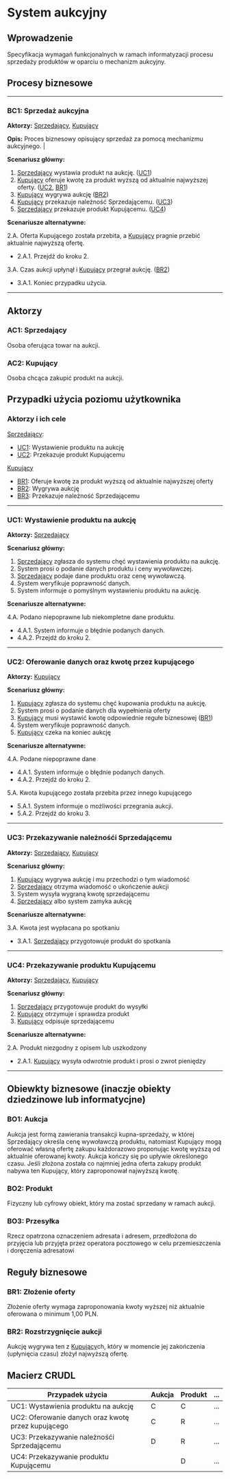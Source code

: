 # System aukcyjny

## Wprowadzenie

Specyfikacja wymagań funkcjonalnych w ramach informatyzacji procesu sprzedaży produktów w oparciu o mechanizm aukcyjny. 

## Procesy biznesowe

---
<a id="bc1"></a>
### BC1: Sprzedaż aukcyjna 

**Aktorzy:** [Sprzedający](#ac1), [Kupujący](#ac2)

**Opis:** Proces biznesowy opisujący sprzedaż za pomocą mechanizmu aukcyjnego. |

**Scenariusz główny:**
1. [Sprzedający](#ac1) wystawia produkt na aukcję. ([UC1](#uc1))
2. [Kupujący](#ac2) oferuje kwotę za produkt wyższą od aktualnie najwyższej oferty.  ([UC2](#uc2), [BR1](#br1))
3. [Kupujący](#ac2) wygrywa aukcję ([BR2](#br2))
4. [Kupujący](#ac2) przekazuje należność Sprzedającemu. ([UC3](#uc3))
5. [Sprzedający](#ac1) przekazuje produkt Kupującemu. ([UC4](#uc4))

**Scenariusze alternatywne:** 

2.A. Oferta Kupującego została przebita, a [Kupujący](#ac2) pragnie przebić aktualnie najwyższą ofertę.
* 2.A.1. Przejdź do kroku 2.

3.A. Czas aukcji upłynął i [Kupujący](#ac2) przegrał aukcję. ([BR2](#br2))
* 3.A.1. Koniec przypadku użycia.

---

## Aktorzy

<a id="ac1"></a>
### AC1: Sprzedający

Osoba oferująca towar na aukcji.

<a id="ac2"></a>
### AC2: Kupujący

Osoba chcąca zakupić produkt na aukcji.


## Przypadki użycia poziomu użytkownika

### Aktorzy i ich cele

[Sprzedający](#ac1):
* [UC1](#uc1): Wystawienie produktu na aukcję
* [UC2](#uc2): Przekazuje produkt Kupującemu

[Kupujący](#ac2)
* [BR1](#br1): Oferuje kwotę za produkt wyższą od aktualnie najwyższej oferty
* [BR2](#br2): Wygrywa aukcję
* [BR3](#br3): Przekazuje należność Sprzedającemu

---
<a id="uc1"></a>
### UC1: Wystawienie produktu na aukcję

**Aktorzy:** [Sprzedający](#ac1)

**Scenariusz główny:**
1. [Sprzedający](#ac1) zgłasza do systemu chęć wystawienia produktu na aukcję.
2. System prosi o podanie danych produktu i ceny wywoławczej.
3. [Sprzedający](#ac1) podaje dane produktu oraz cenę wywoławczą.
4. System weryfikuje poprawność danych.
5. System informuje o pomyślnym wystawieniu produktu na aukcję.

**Scenariusze alternatywne:** 

4.A. Podano niepoprawne lub niekompletne dane produktu.
* 4.A.1. System informuje o błędnie podanych danych.
* 4.A.2. Przejdź do kroku 2.

---

<a id="uc2"></a>
### UC2: Oferowanie danych oraz kwotę przez kupującego 

**Aktorzy:** [Kupujący](#ac2)

**Scenariusz główny:**
1. [Kupujący](#ac2) zgłasza do systemu chęć kupowania produktu na aukcję.
2. System prosi o podanie danych dla wypełnienia oferty
3. [Kupujący](#ac2) musi wystawić kwotę odpowiednie regułe biznesowej ([BR1](#br1))
4. System weryfikuje poprawność danych.
5. [Kupujący](#ac2) czeka na koniec aukcję

**Scenariusze alternatywne:** 

4.A. Podane niepoprawne dane 
* 4.A.1. System informuje o błędnie podanych danych.
* 4.A.2. Przejdź do kroku 2.

5.A. Kwota kupującego została przebita przez innego kupującego
* 5.A.1. System informuje o możliwości przegrania aukcji.
* 5.A.2. Przejdź do kroku 3.


---

<a id="uc3"></a>
### UC3: Przekazywanie należnośći Sprzedającemu

**Aktorzy:** [Sprzedający](#ac1), [Kupujący](#ac2)

**Scenariusz główny:**
1. [Kupujący](#ac2) wygrywa aukcję i mu przechodzi o tym wiadomość
2. [Sprzedający](#ac1) otrzyma wiadomość o ukończenie aukcji
3. System wysyła wygraną kwotę sprzedającemu
4. [Sprzedający](#ac1) albo system zamyka aukcję

**Scenariusze alternatywne:** 

3.A. Kwota jest wypłacana po spotkaniu
* 3.A.1. [Sprzedający](#ac1) przygotowuje produkt do spotkania

---

<a id="uc4"></a>
### UC4: Przekazywanie produktu Kupującemu

**Aktorzy:** [Sprzedający](#ac1), [Kupujący](#ac2)

**Scenariusz główny:**
1. [Sprzedający](#ac1) przygotowuje produkt do wysyłki
2. [Kupujący](#ac2) otrzymuje i sprawdza produkt
3. [Kupujący](#ac2) odpisuje sprzedającemu

**Scenariusze alternatywne:** 

2.A. Produkt niezgodny z opisem lub uszkodzony
* 2.A.1. [Kupujący](#ac2) wysyła odwrotnie produkt i prosi o zwrot pieniędzy 

---

## Obiewkty biznesowe (inaczje obiekty dziedzinowe lub informatycjne)

### BO1: Aukcja

Aukcja jest formą zawierania transakcji kupna-sprzedaży, w której Sprzedający określa cenę wywoławczą produktu, natomiast Kupujący mogą oferować własną ofertę zakupu każdorazowo proponując kwotę wyższą od aktualnie oferowanej kwoty. Aukcja kończy się po upływie określonego czasu. Jeśli złożona została co najmniej jedna oferta zakupy produkt nabywa ten Kupujący, który zaproponował najwyższą kwotę. 

### BO2: Produkt

Fizyczny lub cyfrowy obiekt, który ma zostać sprzedany w ramach aukcji.

### BO3: Przesyłka 

Rzecz opatrzona oznaczeniem adresata i adresem, przedłożona do przyjęcia lub przyjęta przez operatora pocztowego w celu przemieszczenia i doręczenia adresatowi

## Reguły biznesowe

<a id="br1"></a>
### BR1: Złożenie oferty

Złożenie oferty wymaga zaproponowania kwoty wyższej niż aktualnie oferowana o minimum 1,00 PLN.


<a id="br2"></a>
### BR2: Rozstrzygnięcie aukcji

Aukcję wygrywa ten z [Kupujący](#ac2)ch, który w momencie jej zakończenia (upłynięcia czasu) złożył najwyższą ofertę.

## Macierz CRUDL


| Przypadek użycia                                  | Aukcja | Produkt | ... |
| ------------------------------------------------- | ------ | ------- | --- |
| UC1: Wystawienia produktu na aukcję               |  C     |    C    | ... |
| UC2: Oferowanie danych oraz kwotę przez kupującego|  C     |    R    | ... |
| UC3: Przekazywanie należnośći Sprzedającemu       |  D     |    R    | ... |
| UC4: Przekazywanie produktu Kupującemu            |        |    D    | ... |



